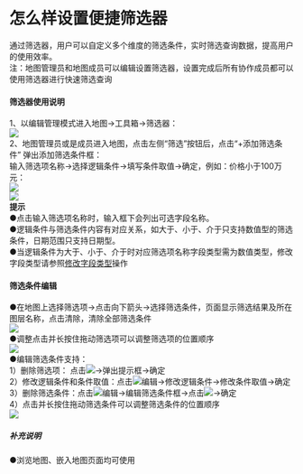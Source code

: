 # 怎么样设置便捷筛选器

通过筛选器，用户可以自定义多个维度的筛选条件，实时筛选查询数据，提高用户的使用效率。  
注：地图管理员和地图成员可以编辑设置筛选器，设置完成后所有协作成员都可以使用筛选器进行快速筛选查询  



#### 筛选器使用说明

1、以编辑管理模式进入地图-&gt;工具箱-&gt;筛选器：  
![](https://pic.dituwuyou.com/map/picture/filter/filter1.png)  
2、地图管理员或是成员进入地图，点击左侧“筛选”按钮后，点击“+添加筛选条件” 弹出添加筛选条件框：  
输入筛选项名称-&gt;选择逻辑条件-&gt;填写条件取值-&gt;确定，例如：价格小于100万元：  
![](https://pic.dituwuyou.com/map/picture/filter/filter2.png)  
![](https://pic.dituwuyou.com/map/picture/filter/filter3.png)  
**提示**  
●点击输入筛选项名称时，输入框下会列出可选字段名称。  
●逻辑条件与筛选条件内容有对应关系，如大于、小于、介于只支持数值型的筛选条件，日期范围只支持日期型。  
●当逻辑条件为大于、小于、介于时对应筛选项名称字段类型需为数值类型，修改字段类型请参照[修改字段类型](/fieldtype.html)操作

#### 筛选条件编辑

●在地图上选择筛选项-&gt;点击向下箭头-&gt;选择筛选条件，页面显示筛选结果及所在图层名称，点击清除，清除全部筛选条件  
![](https://pic.dituwuyou.com/map/picture/filter/filter4.png)  
●调整点击并长按住拖动筛选项可以调整筛选项的位置顺序  
![](https://pic.dituwuyou.com/map/picture/filter/filter5.png)  
●编辑筛选条件支持：  
1）删除筛选项： 点击![](https://pic.dituwuyou.com/map/picture/filter/filter_delete.png)-&gt;弹出提示框-&gt;确定  
2）修改逻辑条件和条件取值：点击![](https://pic.dituwuyou.com/map/picture/filter/filter_editor.png)编辑-&gt;修改逻辑条件-&gt;修改条件取值-&gt;确定  
3）删除筛选条件：点击![](https://pic.dituwuyou.com/map/picture/filter/filter_editor.png)编辑-&gt;编辑筛选条件框-&gt;点击![](https://pic.dituwuyou.com/map/picture/filter/filter_delete.png)-&gt;确定  
4）点击并长按住拖动筛选条件可以调整筛选条件的位置顺序  
![](https://pic.dituwuyou.com/map/picture/filter/filter8.png)

##### 补充说明

●浏览地图、嵌入地图页面均可使用


